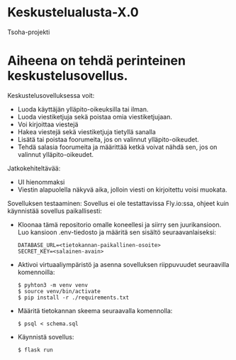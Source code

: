 # Keskustelualusta-X.0
Tsoha-projekti

# Aiheena on tehdä perinteinen keskustelusovellus.

Keskustelusovelluksessa voit:
- Luoda käyttäjän ylläpito-oikeuksilla tai ilman.
- Luoda viestiketjuja sekä poistaa omia viestiketjujaan.
- Voi kirjoittaa viestejä
- Hakea viestejä sekä viestiketjuja  tietyllä sanalla
- Lisätä tai poistaa foorumeita, jos on valinnut ylläpito-oikeudet.
- Tehdä salasia foorumeita ja määrittää ketkä voivat nähdä sen, jos on valinnut ylläpito-oikeudet.

Jatkokehiteltävää:
- UI hienommaksi
- Viestin alapuolella näkyvä aika, jolloin viesti on kirjoitettu voisi muokata.


Sovelluksen testaaminen:
Sovellus ei ole testattavissa Fly.io:ssa, ohjeet kuin käynnistää sovellus paikallisesti:

- Kloonaa tämä repositorio omalle koneellesi ja siirry sen juurikansioon. Luo kansioon .env-tiedosto ja määritä sen sisältö seuraavanlaiseksi:
  ```
  DATABASE_URL=<tietokannan-paikallinen-osoite>
  SECRET_KEY=<salainen-avain>
  ```

- Aktivoi virtuaaliympäristö ja asenna sovelluksen riippuvuudet seuraavilla komennoilla:
  ```
  $ pyhton3 -m venv venv
  $ source venv/bin/activate
  $ pip install -r ./requirements.txt
  ```

- Määritä tietokannan skeema seuraavalla komennolla:
  ```
  $ psql < schema.sql
  ```

- Käynnistä sovellus:
  ```
  $ flask run
  ```
